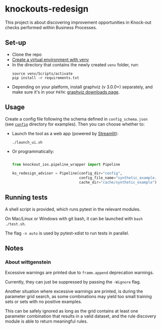 # knockouts-redesign

This project is about discovering improvement opportunities in Knock-out checks performed within Business Processes.

## Set-up

- Clone the repo
- [Create a virtual environment with venv](https://packaging.python.org/en/latest/guides/installing-using-pip-and-virtual-environments/#creating-a-virtual-environment)
- In the directory that contains the newly created `venv` folder, run:
    ```
    source venv/Scripts/activate
    pip install -r requirements.txt
    ```
- Depending on your platform, install graphviz (v 3.0.0+) separately, and make sure it's in your `PATH`:
  [graphviz downloads page](https://graphviz.org/download/#windows).

## Usage

Create a config file following the schema defined in `config_schema.json` (see [`config`](
./config) directory for examples). Then you can choose whether to:

- Launch the tool as a web app (powered by [Streamlit](https://streamlit.io/)):

  ```bash
  ./launch_ui.sh
  ```

- Or programmatically:

  ```python
  
  from knockout_ios.pipeline_wrapper import Pipeline
  
  ko_redesign_adviser = Pipeline(config_dir="config",
                                 config_file_name="synthetic_example.json",
                                 cache_dir="cache/synthetic_example").run_pipeline()

  ```

## Running tests

A shell script is provided, which runs pytest in the relevant modules.

On Mac/Linux or Windows with git bash, it can be launched with `bash ./test.sh`.

The flag `-n auto` is used by pytest-xdist to run tests in parallel.

## Notes

### About wittgenstein

Excessive warnings are printed due to `frame.append` deprecation warnings.

Currently, they can just be suppressed by passing the `-Wignore` flag.

Another situation where excessive warnings are printed, is during the parameter grid search, as some combinations may
yield too small training sets or sets with no positive examples.

This can be safely ignored as long as the grid contains at least one parameter combination that results in a valid
dataset, and the rule discovery module is able to return meaningful rules.
